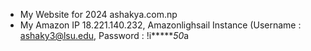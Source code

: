 - My Website for 2024 ashakya.com.np
- My Amazon IP 18.221.140.232, Amazonlighsail Instance (Username : ashaky3@lsu.edu, Password : !i******50*a
  
